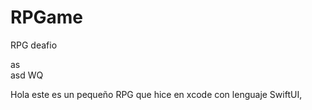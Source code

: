 # RPGame
RPG deafio

as  
asd
    WQ
        
Hola este es un pequeño RPG que hice en xcode con lenguaje SwiftUI, 
